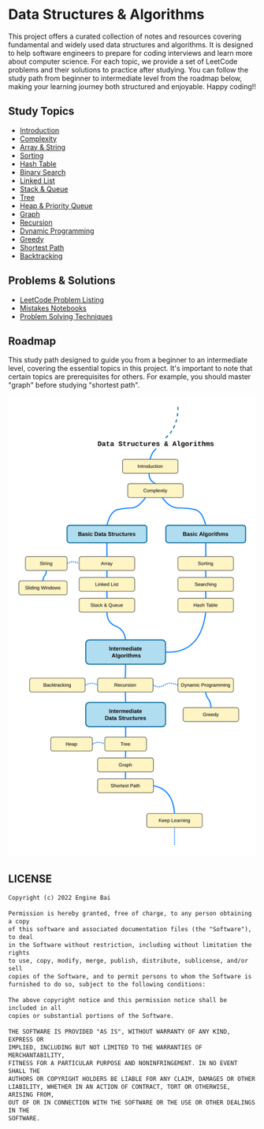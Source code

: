 Data Structures & Algorithms
========

This project offers a curated collection of notes and resources covering fundamental and widely used data structures and algorithms. It is designed to help software engineers to prepare for coding interviews and learn more about computer science. For each topic, we provide a set of LeetCode problems and their solutions to practice after studying. You can follow the study path from beginner to intermediate level from the roadmap below, making your learning journey both structured and enjoyable. Happy coding!!

## Study Topics
- [Introduction](./topics/introduction.md)
- [Complexity](./topics/complexity.md)
- [Array & String](./topics/array.md)
- [Sorting](./topics/sorting.md)
- [Hash Table](./topics/hash-table.md)
- [Binary Search](./topics/binary-search.md)
- [Linked List](./topics/linked-list.md)
- [Stack & Queue](./topics/stack-queue.md)
- [Tree](./topics/tree.md)
- [Heap & Priority Queue](./topics/heap.md)
- [Graph](./topics/graph.md)
- [Recursion](./topics/recursion.md)
- [Dynamic Programming](./topics/dynamic-programming.md)
- [Greedy](./topics/greedy.md)
- [Shortest Path](./topics/shortest-path.md)
- [Backtracking](./topics/backtracking.md)

## Problems & Solutions
- [LeetCode Problem Listing](./leetcode/README.md)
- [Mistakes Notebooks](./leetcode/mistakes.md)
- [Problem Solving Techniques](./topics/problem-solving.md)

## Roadmap
This study path designed to guide you from a beginner to an intermediate level, covering the essential topics in this project. It's important to note that certain topics are prerequisites for others. For example, you should master "graph" before studying "shortest path".

![Roadmap](./media/roadmap.png)

## LICENSE

```
Copyright (c) 2022 Engine Bai

Permission is hereby granted, free of charge, to any person obtaining a copy
of this software and associated documentation files (the "Software"), to deal
in the Software without restriction, including without limitation the rights
to use, copy, modify, merge, publish, distribute, sublicense, and/or sell
copies of the Software, and to permit persons to whom the Software is
furnished to do so, subject to the following conditions:

The above copyright notice and this permission notice shall be included in all
copies or substantial portions of the Software.

THE SOFTWARE IS PROVIDED "AS IS", WITHOUT WARRANTY OF ANY KIND, EXPRESS OR
IMPLIED, INCLUDING BUT NOT LIMITED TO THE WARRANTIES OF MERCHANTABILITY,
FITNESS FOR A PARTICULAR PURPOSE AND NONINFRINGEMENT. IN NO EVENT SHALL THE
AUTHORS OR COPYRIGHT HOLDERS BE LIABLE FOR ANY CLAIM, DAMAGES OR OTHER
LIABILITY, WHETHER IN AN ACTION OF CONTRACT, TORT OR OTHERWISE, ARISING FROM,
OUT OF OR IN CONNECTION WITH THE SOFTWARE OR THE USE OR OTHER DEALINGS IN THE
SOFTWARE.
```
